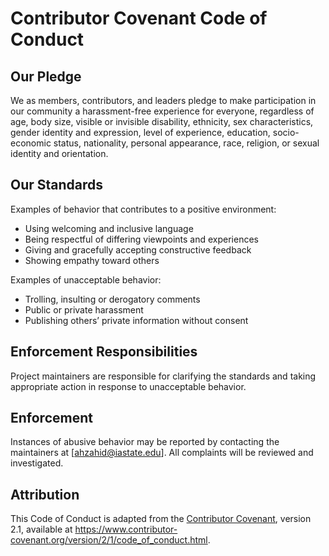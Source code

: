 # Contributor Covenant Code of Conduct

## Our Pledge

We as members, contributors, and leaders pledge to make participation in our community a harassment-free experience for everyone, regardless of age, body size, visible or invisible disability, ethnicity, sex characteristics, gender identity and expression, level of experience, education, socio-economic status, nationality, personal appearance, race, religion, or sexual identity and orientation.

## Our Standards

Examples of behavior that contributes to a positive environment:

- Using welcoming and inclusive language
- Being respectful of differing viewpoints and experiences
- Giving and gracefully accepting constructive feedback
- Showing empathy toward others

Examples of unacceptable behavior:

- Trolling, insulting or derogatory comments
- Public or private harassment
- Publishing others’ private information without consent

## Enforcement Responsibilities

Project maintainers are responsible for clarifying the standards and taking appropriate action in response to unacceptable behavior.

## Enforcement

Instances of abusive behavior may be reported by contacting the maintainers at [ahzahid@iastate.edu]. All complaints will be reviewed and investigated.

## Attribution

This Code of Conduct is adapted from the [Contributor Covenant][homepage], version 2.1, available at https://www.contributor-covenant.org/version/2/1/code_of_conduct.html.

[homepage]: https://www.contributor-covenant.org

